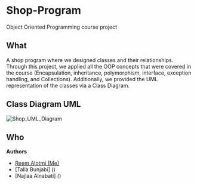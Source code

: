 # Shop-Program
Object Oriented Programming course project

## What 
A shop program where we designed classes and their relationships. Through this project, we applied all the OOP concepts that were covered in the course (Encapsulation, inheritance, polymorphism, interface, exception handling, and Collections). Additionally, we provided the UML representation of the classes via a Class Diagram.

## Class Diagram UML
![Shop_UML_Diagram](https://user-images.githubusercontent.com/110269220/231965035-eefb3996-0b6a-4873-97d8-9d54a83b0bd3.png)

## Who 
**Authors**
* [Reem Alotmi (Me)](https://github.com/ReemAlotmi)
* [Talla Bunjabi] ()
* [Najlaa Alnabati] ()
